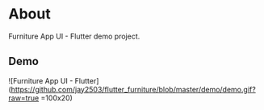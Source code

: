 # About

Furniture App UI - Flutter demo project.

## Demo

![Furniture App UI - Flutter](https://github.com/jay2503/flutter_furniture/blob/master/demo/demo.gif?raw=true =100x20)
